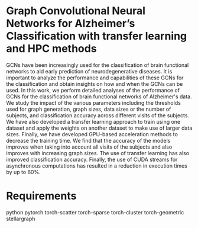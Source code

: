 # Graph Convolutional Neural Networks for Alzheimer’s Classification with transfer learning and HPC methods

GCNs have been increasingly used for the classification of brain functional networks to aid early prediction of neurodegenerative diseases. It is important to analyze the performance and capabilities of these GCNs for the classification and obtain insights on how and when the GCNs can be used. In this work, we perform detailed analyses of the performance of GCNs for the classification of brain functional networks of Alzheimer's data. We study the impact of the various parameters including the thresholds used for graph generation, graph sizes, data sizes or the number of subjects, and classification accuracy across different visits of the subjects. We have also developed a transfer learning approach to train using one dataset and apply the weights on another dataset to make use of larger data sizes. Finally, we have developed GPU-based acceleration methods to decrease the training time. We find that the accuracy of the models improves when taking into account all visits of the subjects and also improves with increasing graph sizes. The use of transfer learning has also improved classification accuracy. Finally, the use of CUDA streams for asynchronous computations has resulted in a reduction in execution times by up to 60\%.

# Requirements

python
pytorch
torch-scatter
torch-sparse
torch-cluster
torch-geometric
stellargraph
